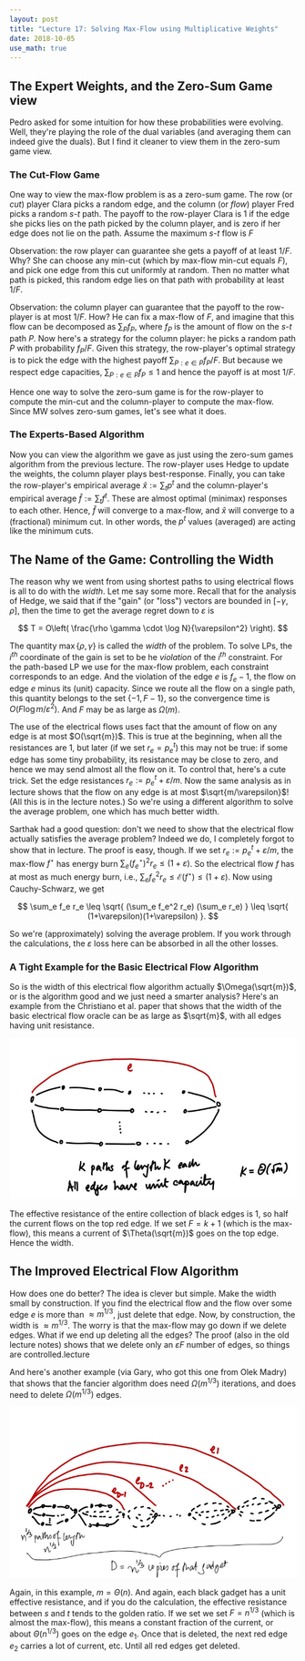 ```yaml
---
layout: post
title: "Lecture 17: Solving Max-Flow using Multiplicative Weights"
date: 2018-10-05
use_math: true
---
```


## The Expert Weights, and the Zero-Sum Game view

Pedro asked for some intuition for how these probabilities were
evolving. Well, they're playing the role of the dual variables (and
averaging them can indeed give the duals). But I find it cleaner to view
them in the zero-sum game view.

### The Cut-Flow Game

One way to view the max-flow problem is as a zero-sum game. The row (or
_cut_) player Clara picks a random edge, and the column (or _flow_)
player Fred picks a random $s$-$t$ path. The payoff to the row-player
Clara is $1$ if the edge she picks lies on the path picked by the column
player, and is zero if her edge does not lie on the path. Assume the
maximum $s$-$t$ flow is $F$

Observation: the row player can guarantee she gets a payoff of at least
$1/F$. Why? She can choose any min-cut (which by max-flow min-cut equals
$F$), and pick one edge from this cut uniformly at random. Then no
matter what path is picked, this random edge lies on that path with
probability at least $1/F$.

Observation: the column player can guarantee that the payoff to the
row-player is at most $1/F$. How? He can fix a max-flow of $F$, and
imagine that this flow can be decomposed as $\sum_P f_P$, where $f_P$ is
the amount of flow on the $s$-$t$ path $P$. Now here's a strategy for
the column player: he picks a random path $P$ with probability
$f_P/F$. Given this strategy, the row-player's optimal strategy is to
pick the edge with the highest payoff $\sum_{P: e \in P} f_P/F$. But
because we respect edge capacities, $\sum_{P: e \in P} f_P \leq 1$ and
hence the payoff is at most $1/F$.

Hence one way to solve the zero-sum game is for the row-player to
compute the min-cut and the column-player to compute the max-flow. Since
MW solves zero-sum games, let's see what it does.

### The Experts-Based Algorithm

Now you can view the algorithm we gave as just using the zero-sum games
algorithm from the previous lecture. The row-player uses Hedge to update
the weights, the column player plays best-response. Finally, you can
take the row-player's empirical average $\hat{x} := \sum_t p^t$ and the
column-player's empirical average $\hat{f} := \sum_t f^t$. These are
almost optimal (minimax) responses to each other. Hence, $\hat{f}$ will
converge to a max-flow, and $\hat{x}$ will converge to a (fractional)
minimum cut. In other words, the $p^t$ values (averaged) are acting like the minimum cuts. 

## The Name of the Game: Controlling the Width

The reason why we went from using shortest paths to using electrical
flows is all to do with the _width_. Let me say some more. Recall that
for the analysis of Hedge, we said that if the "gain" (or "loss")
vectors are bounded in $[-\gamma, \rho]$, then the time to get the
average regret down to $\varepsilon$ is

$$ T = O\left( \frac{\rho \gamma \cdot \log N}{\varepsilon^2}
\right). $$

The quantity $\max\{\rho, \gamma\}$ is called the _width_ of the
problem. To solve LPs, the $i^{th}$ coordinate of the gain is set to be
he _violation_ of the $i^{th}$ constraint. For the path-based LP we use
for the max-flow problem, each constraint corresponds to an edge. And
the violation of the edge $e$ is $f_e - 1$, the flow on edge $e$ minus
its (unit) capacity. Since we route all the flow on a single path, this
quantity belongs to the set $\{-1, F-1\}$, so the convergence time is
$O(F \log m/\varepsilon^2)$. And $F$ may be as large as $\Omega(m)$. 

The use of the electrical flows uses fact that the amount of flow on any
edge is at most $O(\sqrt{m})$. This is true at the beginning, when all
the resistances are $1$, but later (if we set $r_e = p^t_e$) this may
not be true: if some edge has some tiny probability, its resistance may
be close to zero, and hence we may send almost all the flow on it. To
control that, here's a cute trick. Set the edge resistances $r_e :=
p^t_e + \varepsilon/m$. Now the same analysis as in lecture shows that
the flow on any edge is at most $\sqrt{m/\varepsilon}$! (All this is in
the lecture notes.) So we're using a different algorithm to solve the
average problem, one which has much better width.

Sarthak had a good question: don't we need to show that the electrical
flow actually satisfies the average problem? Indeed we do, I completely
forgot to show that in lecture. The proof is easy, though. If we set
$r_e := p^t_e + \varepsilon/m$, the max-flow $f^\star$ has energy burn
$\sum_e (f^\star_e)^2 r_e \leq (1+\varepsilon)$. So the electrical flow $f$
has at most as much energy burn, i.e., $\sum_e f^2_e r_e \leq
\mathcal{E}(f^\star) \leq (1+\varepsilon)$. Now using Cauchy-Schwarz, we get

$$ \sum_e f_e r_e \leq \sqrt{ (\sum_e f_e^2 r_e) (\sum_e r_e) } \leq
\sqrt{ (1+\varepsilon)(1+\varepsilon) }. $$

So we're (approximately) solving the average problem. If you work
through the calculations, the $\varepsilon$ loss here can be absorbed in
all the other losses.

### A Tight Example for the Basic Electrical Flow Algorithm

So is the width of this electrical flow algorithm actually
$\Omega(\sqrt{m})$, or is the algorithm good and we just need a smarter
analysis? Here's an example from the Christiano et al. paper that shows
that the width of the basic electrical flow oracle can be as large as
$\sqrt{m}$, with all edges having unit resistance.

![Example for m-one-half](/figures/elecflow1.jpg)

The effective resistance of the entire
collection of black edges is $1$, so half the current flows on the top
red edge. If we set $F = k+1$ (which is the max-flow), this means a
current of $\Theta(\sqrt{m})$ goes on the top edge. Hence the width.

## The Improved Electrical Flow Algorithm

How does one do better? The idea is clever but simple. Make the width
small by construction. If you find the electrical flow and the flow over
some edge $e$ is more than $\approx m^{1/3}$, just delete that
edge. Now, by construction, the width is $\approx m^{1/3}$. The worry is
that the max-flow may go down if we delete edges. What if we end up
deleting all the edges? The proof (also in the old lecture notes) shows
that we delete only an $\varepsilon F$ number of edges, so things are
controlled.lecture

And here's another example (via Gary, who got this one from Olek Madry)
that shows that the fancier algorithm does need $\Omega(m^{1/3})$
iterations, and does need to delete $\Omega(m^{1/3})$ edges. 

![Example for m-one-third](/figures/elecflow2.jpg)

Again, in this example, $m = \Theta(n)$. And again, each black gadget
has a unit effective resistance, and if you do the calculation, the
effective resistance between $s$ and $t$ tends to the golden ratio. If
we set we set $F = n^{1/3}$ (which is almost the max-flow), this means a
constant fraction of the current, or about $\Theta(n^{1/3})$ goes on the
edge $e_1$. Once that is deleted, the next red edge $e_2$ carries a lot
of current, etc. Until all red edges get deleted.

